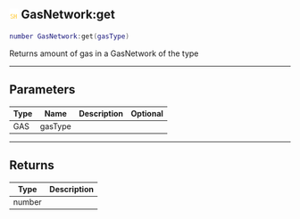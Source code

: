 ## ![shared](.gitbook/assets/shared.png) GasNetwork:get


```lua
number GasNetwork:get(gasType)
```

Returns amount of gas in a GasNetwork of the type


------
## Parameters

| Type   | Name | Description              | Optional |
| ------ | ---- | ------------------------ | -------: |
| GAS | gasType |  |  |

------
## Returns

| Type | Description |
| ---- | ----------: |
| number |  |

